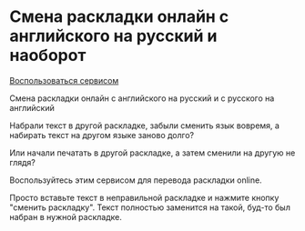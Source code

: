 # Смена раскладки онлайн с английского на русский и наоборот

[Воспользоваться сервисом](https://mikhail-yudin.ru/projects/text-layout-change/)

Смена раскладки онлайн с английского на русский и с русского на английский

Набрали текст в другой раскладке, забыли сменить язык вовремя, а набирать текст на другом языке заново долго?

Или начали печатать в другой раскладке, а затем сменили на другую не глядя?

Воспользуйтесь этим сервисом для перевода раскладки online.

Просто вставьте текст в неправильной раскладке и нажмите кнопку "сменить раскладку".
Текст полностью заменится на такой, буд-то был набран в нужной раскладке.
